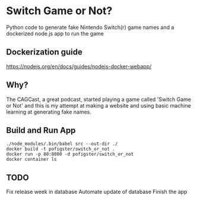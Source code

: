 # Switch Game or Not?
Python code to generate fake Nintendo Switch(r) game names and a dockerized node.js app to run the game

## Dockerization guide
https://nodejs.org/en/docs/guides/nodejs-docker-webapp/

## Why?
The CAGCast, a great podcast, started playing a game called 'Switch Game or Not' and this is my 
attempt at making a website and using basic machine learning at generating fake names.

## Build and Run App
```
./node_modules/.bin/babel src --out-dir ./
docker build -t pofigster/switch_or_not .
docker run -p 80:8080 -d pofigster/switch_or_not
docker container ls
```

## TODO
Fix release week in database
Automate update of database
Finish the app